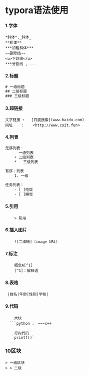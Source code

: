 # typora语法使用

#### 1.字体

```shell
*斜体*,_斜体_
**粗体**
***加粗斜体***
~~删除线~~
<u>下划线</u>
***分割线 , ---
```

#### 2.标题 

```tex
# 一级标题
## 二级标题
### 三级标题
```

#### 3.超链接

~~~shell
文字链接 :   [百度搜索](www.baidu.com)
网址    :    <http://www.csit.fun>
~~~

#### 4.列表

```sh
无序列表：
	- 一级列表
	+ 二级列表
	*	三级列表

有序：列表
	1. 一级

任务列表：
	- [ ]吃饭
	- [ ]睡觉
```

#### 5.引用

```shell
	> 引用
```



#### 6.插入图片

~~~shell
	![二维码]（image URL）
~~~



#### 7.标注

```shell
	概念A[^1]
	[^1]：解释语

```

#### 8.表格

~~~shell
 |姓名|年龄|性别|学校|
~~~



#### 9.代码

~~~shell
	大块
  ```python ， ~~~c++
  
	行内代码
   `printf()`
~~~

### 10区块

```
> 一级区块
> > 二级
```

